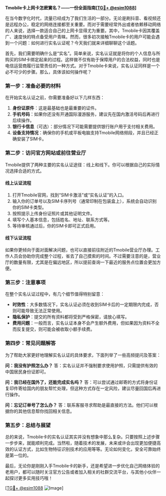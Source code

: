 **Tmobile卡上网卡怎麽實名？——一份全面指南[[TG💪+ @esim1088](https://t.me/s/esim1088)]**

在当今数字化时代，流量已经成为了我们生活的一部分。无论是刷抖音、看视频还是远程办公，稳定的网络连接都至关重要。而对于需要经常外出或者依赖移动网络的人来说，选择一款适合自己的上网卡显得尤为重要。其中，Tmobile卡因其覆盖广、速度快的特点备受用户青睐。然而，很多初次接触Tmobile卡的用户可能会遇到一个问题：如何进行实名认证呢？今天我们就来详细聊聊这个话题。

首先，我们需要明确什么是“实名”。简单来说，实名认证就是将你的个人信息与所购买的SIM卡绑定起来的过程。这样做不仅有助于保障用户的合法权益，同时也是电信运营商履行监管责任的一种方式。对于Tmobile卡来说，实名认证同样是一个必不可少的步骤。那么，具体该如何操作呢？

### **第一步：准备必要的材料**
在开始实名认证之前，你需要准备好以下几样东西：
1. **身份证原件**：这是最基础也是最重要的证件。
2. **手机号码**：如果你还没有开通国际漫游服务，建议先在国内激活号码后再进行后续操作。
3. **银行卡信息**（可选）：部分情况下可能需要提供银行账户用于支付相关费用。
4. **设备支持情况**：确保你的手机或平板电脑支持Tmobile网络频段，并且已经正确安装了SIM卡。

### **第二步：访问官方网站或前往营业厅**
Tmobile提供了两种主要的实名认证途径：线上和线下。你可以根据自己的实际情况选择合适的方式。

#### **线上认证流程**
1. 打开Tmobile官网，找到“SIM卡激活”或“实名认证”的入口。
2. 输入你的订单号以及SIM卡序列号（通常印制在包装盒上），系统会自动识别你的SIM卡类型。
3. 按照提示上传身份证照片或其他证明文件。
4. 填写个人基本信息，包括姓名、地址、联系方式等。
5. 等待审核通过后，你的SIM卡即可正式启用。

#### **线下认证流程**
如果你更倾向于面对面解决问题，也可以直接前往附近的Tmobile营业厅办理。工作人员会协助你完成整个过程，省去了自己摸索的时间。不过需要注意的是，营业厅的数量有限，尤其是在偏远地区，所以提前查询一下最近的服务点位置会更加方便。

### **第三步：注意事项**
在整个实名认证过程中，有几个细节值得特别留意：
- **时效性**：大多数情况下，实名认证必须在收到SIM卡后的一定期限内完成，否则可能导致无法正常使用。
- **隐私保护**：提交的所有资料都将受到严格保密，请放心填写。
- **费用问题**：一般而言，实名认证本身不会产生额外费用，但如果因为资料不全而反复提交，则可能会被收取小额手续费。

### **第四步：常见问题解答**
为了帮助大家更好地理解实名认证的具体要求，下面列举了一些高频提问及答案：

**问：我没有护照怎么办？**
答：实名认证并不强制要求使用护照，只需提供有效的中国居民身份证即可。

**问：我已经在国外了，还能完成实名吗？**
答：可以尝试通过邮寄的方式将身份证复印件寄给国内的朋友帮忙处理，但这种方式存在一定风险，建议尽量回国后再进行操作。

**问：忘记订单号了怎么办？**
答：联系客服寻求帮助是最直接的方法。他们可以根据你的其他信息帮你找回相关信息。

### **第五步：总结与展望**
总的来说，Tmobile卡的实名认证其实并没有想象中那么复杂。只要按照上述步骤一步步来，就能顺利完成。当然啦，随着技术的发展，未来或许会出现更加便捷高效的认证方式，比如生物特征识别技术的应用等等。无论如何变化，安全可靠始终是第一位的。

最后，无论你是刚刚入手Tmobile卡的新手，还是希望进一步优化自己网络体验的老用户，都可以随时关注官方公告或者加入相关的社群交流平台，与其他小伙伴一起探讨更多实用技巧哦！

[[TG💪+ @esim1088](https://t.me/s/esim1088) ![Image](https://i.postimg.cc/4NQfJmqS/Snipaste-2025-05-13-00-14-12.png)]